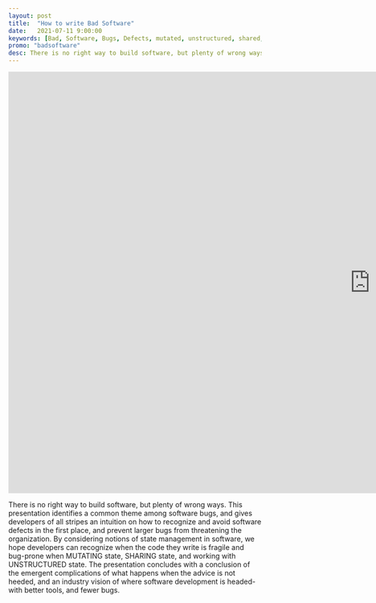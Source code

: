 ```yaml
---
layout: post
title:  "How to write Bad Software"
date:   2021-07-11 9:00:00
keywords: [Bad, Software, Bugs, Defects, mutated, unstructured, shared, state management]
promo: "badsoftware"
desc: There is no right way to build software, but plenty of wrong ways.
---
```


<iframe src="https://docs.google.com/presentation/d/e/1FcLcw689aVJ7Thc-JqfbxU7sLP8_5mePXZb6vJSFbVg/embed?start=true&loop=false&delayms=15000" frameborder="0" width="1440" height="839" allowfullscreen="true" mozallowfullscreen="true" webkitallowfullscreen="true"></iframe>

<p>There is no right way to build software, but plenty of wrong ways. This presentation identifies a common theme among software bugs, and gives developers of all stripes an intuition on how to recognize and avoid software defects in the first place, and prevent larger bugs from threatening the organization. By considering notions of state management in software, we hope developers can recognize when the code they write is fragile and bug-prone when MUTATING state, SHARING state, and working with UNSTRUCTURED state. The presentation concludes with a conclusion of the emergent complications of what happens when the advice is not heeded, and an industry vision of where software development is headed- with better tools, and fewer bugs.</p>
